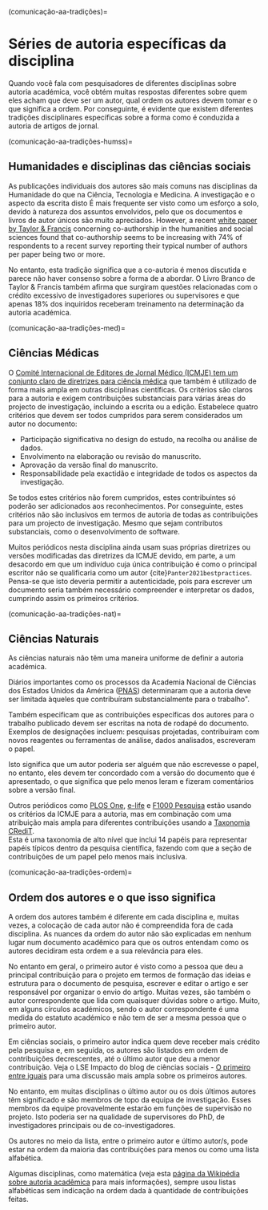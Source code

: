 (comunicação-aa-tradições)=
# Séries de autoria específicas da disciplina

Quando você fala com pesquisadores de diferentes disciplinas sobre autoria académica, você obtém muitas respostas diferentes sobre quem eles acham que deve ser um autor, qual ordem os autores devem tomar e o que significa a ordem. Por conseguinte, é evidente que existem diferentes tradições disciplinares específicas sobre a forma como é conduzida a autoria de artigos de jornal.

(comunicação-aa-tradições-humss)=
## Humanidades e disciplinas das ciências sociais

As publicações individuais dos autores são mais comuns nas disciplinas da Humanidade do que na Ciência, Tecnologia e Medicina. A investigação e o aspecto da escrita disto É mais frequente ser visto como um esforço a solo, devido à natureza dos assuntos envolvidos, pelo que os documentos e livros de autor únicos são muito apreciados. However, a recent [white paper by Taylor & Francis](https://authorservices.taylorandfrancis.com/co-authorship-in-the-humanities-and-social-sciences/) concerning co-authorship in the humanities and social sciences found that co-authorship seems to be increasing with 74% of respondents to a recent survey reporting their typical number of authors per paper being two or more.

No entanto, esta tradição significa que a co-autoria é menos discutida e parece não haver consenso sobre a forma de a abordar. O Livro Branco de Taylor & Francis também afirma que surgiram questões relacionadas com o crédito excessivo de investigadores superiores ou supervisores e que apenas 18% dos inquiridos receberam treinamento na determinação da autoria académica.

(comunicação-aa-tradições-med)=
## Ciências Médicas
O [Comité Internacional de Editores de Jornal Médico (ICMJE) tem um conjunto claro de diretrizes para ciência médica](http://www.icmje.org/recommendations/browse/roles-and-responsibilities/defining-the-role-of-authors-and-contributors.html) que também é utilizado de forma mais ampla em outras disciplinas científicas. Os critérios são claros para a autoria e exigem contribuições substanciais para várias áreas do projecto de investigação, incluindo a escrita ou a edição. Estabelece quatro critérios que devem ser todos cumpridos para serem considerados um autor no documento:
* Participação significativa no design do estudo, na recolha ou análise de dados.
* Envolvimento na elaboração ou revisão do manuscrito.
* Aprovação da versão final do manuscrito.
* Responsabilidade pela exactidão e integridade de todos os aspectos da investigação.

Se todos estes critérios não forem cumpridos, estes contribuintes só poderão ser adicionados aos reconhecimentos. Por conseguinte, estes critérios não são inclusivos em termos de autoria de todas as contribuições para um projecto de investigação. Mesmo que sejam contributos substanciais, como o desenvolvimento de software.

Muitos periódicos nesta disciplina ainda usam suas próprias diretrizes ou versões modificadas das diretrizes da ICMJE devido, em parte, a um desacordo em que um indivíduo cuja única contribuição é como o principal escritor não se qualificaria como um autor {cite}`Panter2021bestpractices`. Pensa-se que isto deveria permitir a autenticidade, pois para escrever um documento seria também necessário compreender e interpretar os dados, cumprindo assim os primeiros critérios.

(comunicação-aa-tradições-nat)=
## Ciências Naturais
As ciências naturais não têm uma maneira uniforme de definir a autoria académica.

Diários importantes como os processos da Academia Nacional de Ciências dos Estados Unidos da América ([PNAS](https://blog.pnas.org/iforc.pdf)) determinaram que a autoria deve ser limitada àqueles que contribuíram substancialmente para o trabalho".

Também especificam que as contribuições específicas dos autores para o trabalho publicado devem ser escritas na nota de rodapé do documento. Exemplos de designações incluem: pesquisas projetadas, contribuíram com novos reagentes ou ferramentas de análise, dados analisados, escreveram o papel.

Isto significa que um autor poderia ser alguém que não escrevesse o papel, no entanto, eles devem ter concordado com a versão do documento que é apresentado, o que significa que pelo menos leram e fizeram comentários sobre a versão final.

Outros periódicos como [PLOS One](https://journals.plos.org/plosone/s/authorship), [e-life](https://reviewer.elifesciences.org/author-guide/journal-policies) e [F1000 Pesquisa](https://f1000research.com/gateways/nc3rs/for-authors/article-guidelines/research-articles) estão usando os critérios da ICMJE para a autoria, mas em combinação com uma atribuição mais ampla para diferentes contribuições usando a [Taxonomia CRediT](https://casrai.org/credit/).  
Esta é uma taxonomia de alto nível que inclui 14 papéis para representar papéis típicos dentro da pesquisa científica, fazendo com que a seção de contribuições de um papel pelo menos mais inclusiva.

(comunicação-aa-tradições-ordem)=
## Ordem dos autores e o que isso significa

A ordem dos autores também é diferente em cada disciplina e, muitas vezes, a colocação de cada autor não é compreendida fora de cada disciplina. As nuances da ordem do autor não são explicadas em nenhum lugar num documento acadêmico para que os outros entendam como os autores decidiram esta ordem e a sua relevância para eles.

No entanto em geral, o primeiro autor é visto como a pessoa que deu a principal contribuição para o projeto em termos de formação das ideias e estrutura para o documento de pesquisa, escrever e editar o artigo e ser responsável por organizar o envio do artigo. Muitas vezes, são também o autor correspondente que lida com quaisquer dúvidas sobre o artigo. Muito, em alguns círculos académicos, sendo o autor correspondente é uma medida do estatuto académico e não tem de ser a mesma pessoa que o primeiro autor.

Em ciências sociais, o primeiro autor indica quem deve receber mais crédito pela pesquisa e, em seguida, os autores são listados em ordem de contribuições decrescentes, até o último autor que deu a menor contribuição. Veja o LSE Impacto do blog de ciências sociais - [O primeiro entre iguais](https://blogs.lse.ac.uk/impactofsocialsciences/2015/06/18/first-among-equals-guidelines-authorship-credit/) para uma discussão mais ampla sobre os primeiros autores.

No entanto, em muitas disciplinas o último autor ou os dois últimos autores têm significado e são membros de topo da equipa de investigação. Esses membros da equipe provavelmente estarão em funções de supervisão no projeto. Isto poderia ser na qualidade de supervisores do PhD, de investigadores principais ou de co-investigadores.

Os autores no meio da lista, entre o primeiro autor e último autor/s, pode estar na ordem da maioria das contribuições para menos ou como uma lista alfabética.

Algumas disciplinas, como matemática (veja esta [página da Wikipédia sobre autoria acadêmica](https://en.wikipedia.org/wiki/Academic_authorship) para mais informações), sempre usou listas alfabéticas sem indicação na ordem dada à quantidade de contribuições feitas. 
